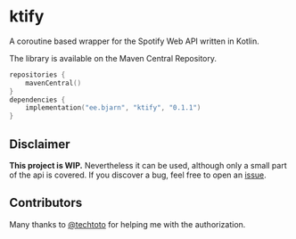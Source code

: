 # ktify
A coroutine based wrapper for the Spotify Web API written in Kotlin.

The library is available on the Maven Central Repository. 

```kotlin
repositories {
    mavenCentral()
}
dependencies {
    implementation("ee.bjarn", "ktify", "0.1.1")
}
```

## Disclaimer

<b>This project is WIP.</b> Nevertheless it can be used, although only a small part of the api is covered. If you discover a bug, feel free to open an [issue](https://github.com/warriorzz/ktify/issues/new/choose).

## Contributors

Many thanks to [@techtoto](https://github.com/techtoto) for helping me with the authorization.
